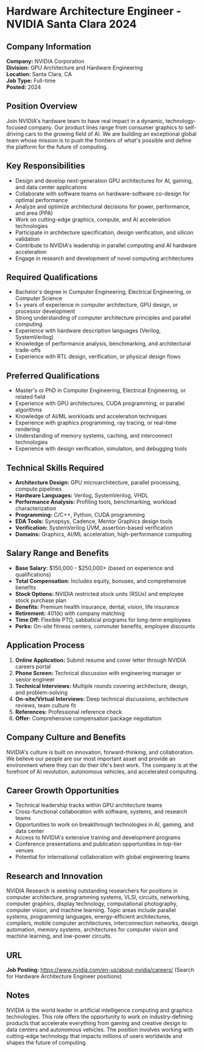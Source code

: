 # Hardware Architecture Engineer - NVIDIA Santa Clara 2024

## Company Information
**Company:** NVIDIA Corporation  
**Division:** GPU Architecture and Hardware Engineering  
**Location:** Santa Clara, CA  
**Job Type:** Full-time  
**Posted:** 2024  

## Position Overview
Join NVIDIA's hardware team to have real impact in a dynamic, technology-focused company. Our product lines range from consumer graphics to self-driving cars to the growing field of AI. We are building an exceptional global team whose mission is to push the frontiers of what's possible and define the platform for the future of computing.

## Key Responsibilities
- Design and develop next-generation GPU architectures for AI, gaming, and data center applications
- Collaborate with software teams on hardware-software co-design for optimal performance
- Analyze and optimize architectural decisions for power, performance, and area (PPA)
- Work on cutting-edge graphics, compute, and AI acceleration technologies
- Participate in architecture specification, design verification, and silicon validation
- Contribute to NVIDIA's leadership in parallel computing and AI hardware acceleration
- Engage in research and development of novel computing architectures

## Required Qualifications
- Bachelor's degree in Computer Engineering, Electrical Engineering, or Computer Science
- 5+ years of experience in computer architecture, GPU design, or processor development
- Strong understanding of computer architecture principles and parallel computing
- Experience with hardware description languages (Verilog, SystemVerilog)
- Knowledge of performance analysis, benchmarking, and architectural trade-offs
- Experience with RTL design, verification, or physical design flows

## Preferred Qualifications
- Master's or PhD in Computer Engineering, Electrical Engineering, or related field
- Experience with GPU architectures, CUDA programming, or parallel algorithms
- Knowledge of AI/ML workloads and acceleration techniques
- Experience with graphics programming, ray tracing, or real-time rendering
- Understanding of memory systems, caching, and interconnect technologies
- Experience with design verification, simulation, and debugging tools

## Technical Skills Required
- **Architecture Design:** GPU microarchitecture, parallel processing, compute pipelines
- **Hardware Languages:** Verilog, SystemVerilog, VHDL
- **Performance Analysis:** Profiling tools, benchmarking, workload characterization
- **Programming:** C/C++, Python, CUDA programming
- **EDA Tools:** Synopsys, Cadence, Mentor Graphics design tools
- **Verification:** SystemVerilog UVM, assertion-based verification
- **Domains:** Graphics, AI/ML acceleration, high-performance computing

## Salary Range and Benefits
- **Base Salary:** $150,000 - $250,000+ (based on experience and qualifications)
- **Total Compensation:** Includes equity, bonuses, and comprehensive benefits
- **Stock Options:** NVIDIA restricted stock units (RSUs) and employee stock purchase plan
- **Benefits:** Premium health insurance, dental, vision, life insurance
- **Retirement:** 401(k) with company matching
- **Time Off:** Flexible PTO, sabbatical programs for long-term employees
- **Perks:** On-site fitness centers, commuter benefits, employee discounts

## Application Process
1. **Online Application:** Submit resume and cover letter through NVIDIA careers portal
2. **Phone Screen:** Technical discussion with engineering manager or senior engineer
3. **Technical Interviews:** Multiple rounds covering architecture, design, and problem-solving
4. **On-site/Virtual Interviews:** Deep technical discussions, architecture reviews, team culture fit
5. **References:** Professional reference check
6. **Offer:** Comprehensive compensation package negotiation

## Company Culture and Benefits
NVIDIA's culture is built on innovation, forward-thinking, and collaboration. We believe our people are our most important asset and provide an environment where they can do their life's best work. The company is at the forefront of AI revolution, autonomous vehicles, and accelerated computing.

## Career Growth Opportunities
- Technical leadership tracks within GPU architecture teams
- Cross-functional collaboration with software, systems, and research teams
- Opportunities to work on breakthrough technologies in AI, gaming, and data center
- Access to NVIDIA's extensive training and development programs
- Conference presentations and publication opportunities in top-tier venues
- Potential for international collaboration with global engineering teams

## Research and Innovation
NVIDIA Research is seeking outstanding researchers for positions in computer architecture, programming systems, VLSI, circuits, networking, computer graphics, display technology, computational photography, computer vision, and machine learning. Topic areas include parallel systems, programming languages, energy-efficient architectures, compilers, mobile computer architectures, interconnection networks, design automation, memory systems, architectures for computer vision and machine learning, and low-power circuits.

## URL
**Job Posting:** https://www.nvidia.com/en-us/about-nvidia/careers/ (Search for Hardware Architecture Engineer positions)

## Notes
NVIDIA is the world leader in artificial intelligence computing and graphics technologies. This role offers the opportunity to work on industry-defining products that accelerate everything from gaming and creative design to data centers and autonomous vehicles. The position involves working with cutting-edge technology that impacts millions of users worldwide and shapes the future of computing.